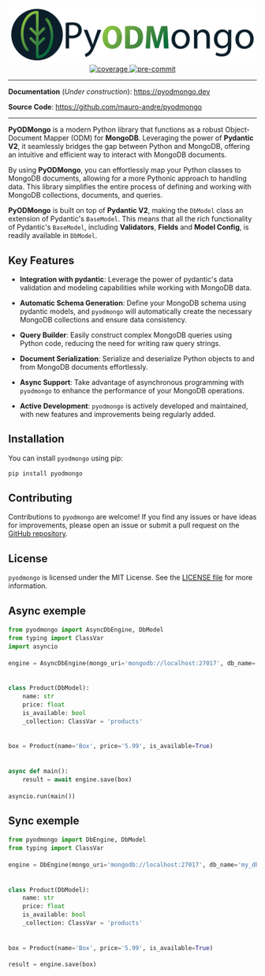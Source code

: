 
<div align="center">
    <a href="https://pyodmongo.dev" target="_blank">
      <img src="https://raw.githubusercontent.com/mauro-andre/pyodmongo/mkdocs/docs/assets/images/pyodmongo_Logo_BG_White.png" alt="coverage">
    </a>
</div>

<div align="center">
    <a href="https://pypi.org/project/pyodmongo/" target="_blank">
      <img src="https://img.shields.io/pypi/v/pyodmongo" alt="coverage">
    </a>
    <a href="https://pypi.org/project/pyodmongo/" target="_blank">
      <img src="https://img.shields.io/badge/Python-3.11-green" alt="pre-commit">
    </a>
</div>

---

**Documentation** (*Under construction*): <a href="https://pyodmongo.dev" target="_blank">https://pyodmongo.dev</a>

**Source Code**: <a href="https://github.com/mauro-andre/pyodmongo" target="_blank">https://github.com/mauro-andre/pyodmongo</a>

---

**PyODMongo** is a modern Python library that functions as a robust Object-Document Mapper (ODM) for **MongoDB**. Leveraging the power of **Pydantic V2**, it seamlessly bridges the gap between Python and MongoDB, offering an intuitive and efficient way to interact with MongoDB documents.

By using **PyODMongo**, you can effortlessly map your Python classes to MongoDB documents, allowing for a more Pythonic approach to handling data. This library simplifies the entire process of defining and working with MongoDB collections, documents, and queries.

**PyODMongo** is built on top of **Pydantic V2**, making the `DbModel` class an extension of Pydantic's `BaseModel`. This means that all the rich functionality of Pydantic's `BaseModel`, including **Validators**, **Fields** and **Model Config**, is readily available in `DbModel`.

## Key Features

- **Integration with pydantic**: Leverage the power of pydantic's data validation and modeling capabilities while working with MongoDB data.

- **Automatic Schema Generation**: Define your MongoDB schema using pydantic models, and `pyodmongo` will automatically create the necessary MongoDB collections and ensure data consistency.

- **Query Builder**: Easily construct complex MongoDB queries using Python code, reducing the need for writing raw query strings.

- **Document Serialization**: Serialize and deserialize Python objects to and from MongoDB documents effortlessly.

- **Async Support**: Take advantage of asynchronous programming with `pyodmongo` to enhance the performance of your MongoDB operations.

- **Active Development**: `pyodmongo` is actively developed and maintained, with new features and improvements being regularly added.

## Installation

You can install `pyodmongo` using pip:

```bash
pip install pyodmongo
```

## Contributing

Contributions to `pyodmongo` are welcome! If you find any issues or have ideas for improvements, please open an issue or submit a pull request on the [GitHub repository](https://github.com/mauro-andre/pyodmongo).

## License
`pyodmongo` is licensed under the MIT License. See the [LICENSE file](https://github.com/mauro-andre/pyodmongo/blob/master/LICENSE) for more information.


## Async exemple

```python hl_lines="5"
from pyodmongo import AsyncDbEngine, DbModel
from typing import ClassVar
import asyncio

engine = AsyncDbEngine(mongo_uri='mongodb://localhost:27017', db_name='my_db')


class Product(DbModel):
    name: str
    price: float
    is_available: bool
    _collection: ClassVar = 'products'


box = Product(name='Box', price='5.99', is_available=True)


async def main():
    result = await engine.save(box)

asyncio.run(main())
```

## Sync exemple

```python hl_lines="4"
from pyodmongo import DbEngine, DbModel
from typing import ClassVar

engine = DbEngine(mongo_uri='mongodb://localhost:27017', db_name='my_db')


class Product(DbModel):
    name: str
    price: float
    is_available: bool
    _collection: ClassVar = 'products'


box = Product(name='Box', price='5.99', is_available=True)

result = engine.save(box)
```